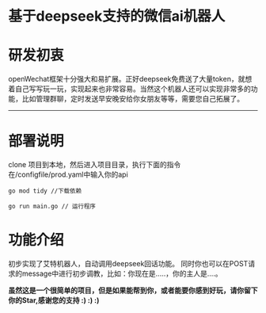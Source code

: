 # 基于deepseek支持的微信ai机器人

# 研发初衷
openWechat框架十分强大和易扩展。正好deepseek免费送了大量token，就想着自己写写玩一玩，实现起来也非常容易。当然这个机器人还可以实现非常多的功能，比如管理群聊，定时发送早安晚安给你女朋友等等，需要您自己拓展了。

----

# 部署说明
clone 项目到本地，然后进入项目目录，执行下面的指令
在/configfile/prod.yaml中输入你的api

```
go mod tidy //下载依赖

go run main.go // 运行程序
```

# 功能介绍
初步实现了艾特机器人，自动调用deepseek回话功能。
同时你也可以在POST请求的message中进行初步调教，比如：你现在是.....，你的主人是....。

**虽然这是一个很简单的项目，但是如果能帮到你，或者能要你感到好玩，请你留下你的Star,感谢您的支持 :) :) :)**